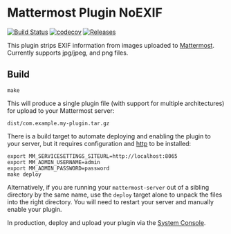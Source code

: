 # Mattermost Plugin NoEXIF
[![Build Status](https://img.shields.io/circleci/project/github/scottleedavis/mattermost-plugin-noexif/master.svg)](https://circleci.com/gh/scottleedavis/mattermost-plugin-noexif) [![codecov](https://codecov.io/gh/scottleedavis/mattermost-plugin-noexif/branch/master/graph/badge.svg)](https://codecov.io/gh/scottleedavis/mattermost-plugin-noexif)  [![Releases](https://img.shields.io/github/release/scottleedavis/mattermost-plugin-noexif.svg)](https://github.com/scottleedavis/mattermost-plugin-noexif/releases/latest)
 

This plugin strips EXIF information from images uploaded to [Mattermost](http://mattermost.com).
Currently supports jpg/jpeg, and png files.


## Build
```
make
```

This will produce a single plugin file (with support for multiple architectures) for upload to your Mattermost server:

```
dist/com.example.my-plugin.tar.gz
```

There is a build target to automate deploying and enabling the plugin to your server, but it requires configuration and [http](https://httpie.org/) to be installed:
```
export MM_SERVICESETTINGS_SITEURL=http://localhost:8065
export MM_ADMIN_USERNAME=admin
export MM_ADMIN_PASSWORD=password
make deploy
```

Alternatively, if you are running your `mattermost-server` out of a sibling directory by the same name, use the `deploy` target alone to  unpack the files into the right directory. You will need to restart your server and manually enable your plugin.

In production, deploy and upload your plugin via the [System Console](https://about.mattermost.com/default-plugin-uploads).
